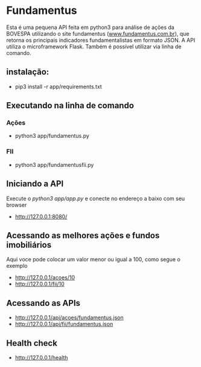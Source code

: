 # Fundamentus
Esta é uma pequena API feita em python3 para análise de ações da BOVESPA utilizando o site fundamentus (www.fundamentus.com.br), que retorna os principais indicadores fundamentalistas em formato JSON. A API utiliza o microframework Flask. Também é possível utilizar via linha de comando.

## instalação:
* pip3 install -r app/requirements.txt

## Executando na linha de comando
### Ações 
* python3 app/fundamentus.py
### FII
* python3 app/fundamentusfii.py

## Iniciando a API
Execute o _python3 app/app.py_ e conecte no endereço a baixo com seu browser

* http://127.0.0.1:8080/


## Acessando as melhores ações e fundos imobiliários

Aqui voce pode colocar um valor menor ou igual a 100, como segue o exemplo

* http://127.0.0.1/acoes/10
* http://127.0.0.1/fii/10

## Acessando as APIs
* http://127.0.0.1/api/acoes/fundamentus.json
* http://127.0.0.1/api/fii/fundamentus.json



## Health check
* http://127.0.0.1/health
